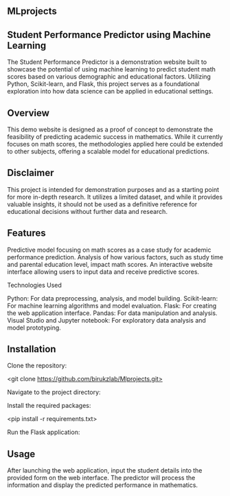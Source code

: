 ##  MLprojects

## Student Performance Predictor using Machine Learning

The Student Performance Predictor is a demonstration website built to showcase the potential of using machine learning to predict student math scores based on various demographic and educational factors. Utilizing Python, Scikit-learn, and Flask, this project serves as a foundational exploration into how data science can be applied in educational settings.

## Overview

This demo website is designed as a proof of concept to demonstrate the feasibility of predicting academic success in mathematics. While it currently focuses on math scores, the methodologies applied here could be extended to other subjects, offering a scalable model for educational predictions.

## Disclaimer

This project is intended for demonstration purposes and as a starting point for more in-depth research. It utilizes a limited dataset, and while it provides valuable insights, it should not be used as a definitive reference for educational decisions without further data and research.

## Features

Predictive model focusing on math scores as a case study for academic performance prediction.
Analysis of how various factors, such as study time and parental education level, impact math scores.
An interactive website interface allowing users to input data and receive predictive scores.

Technologies Used

Python: For data preprocessing, analysis, and model building.
Scikit-learn: For machine learning algorithms and model evaluation.
Flask: For creating the web application interface.
Pandas: For data manipulation and analysis.
Visual Studio and Jupyter notebook: For exploratory data analysis and model prototyping.

## Installation

Clone the repository:

<git clone https://github.com/birukzlab/Mlprojects.git>


Navigate to the project directory:

<cd Mlprojects>

Install the required packages:

<pip install -r requirements.txt>


Run the Flask application:

<python3 app.py>

## Usage

After launching the web application, input the student details into the provided form on the web interface. The predictor will process the information and display the predicted performance in mathematics.





